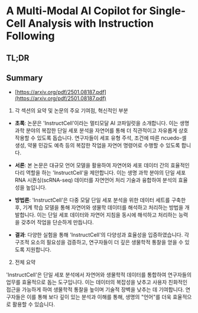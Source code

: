 # A Multi-Modal AI Copilot for Single-Cell Analysis with Instruction Following
## TL;DR
## Summary
- [https://arxiv.org/pdf/2501.08187.pdf](https://arxiv.org/pdf/2501.08187.pdf)

1. 각 섹션의 요약 및 논문의 주요 기여점, 혁신적인 부분

- **초록**: 논문은 'InstructCell'이라는 멀티모달 AI 코파일럿을 소개합니다. 이는 생명 과학 분야의 복잡한 단일 세포 분석을 자연어를 통해 더 직관적이고 자유롭게 상호작용할 수 있도록 돕습니다. 연구자들이 세포 유형 주석, 조건에 따른 псuedo-셀 생성, 약물 민감도 예측 등의 복잡한 작업을 자연어 명령어로 수행할 수 있도록 합니다.

- **서론**: 본 논문은 대규모 언어 모델을 활용하여 자연어와 세포 데이터 간의 효율적인 다리 역할을 하는 'InstructCell'을 제안합니다. 이는 생명 과학 분야의 단일 세포 RNA 시퀀싱(scRNA-seq) 데이터를 자연언어 처리 기술과 융합하여 분석의 효율성을 높입니다.

- **방법론**: 'InstructCell'은 다중 모달 단일 세포 분석을 위한 데이터 세트를 구축한 후, 기계 학습 모델을 통해 자연어와 생물학 데이터를 해석하고 처리하는 방법을 개발합니다. 이는 단일 세포 데이터와 자연어 지침을 동시에 해석하고 처리하는 능력을 갖추어 작업을 단순하게 만듭니다.

- **결과**: 다양한 실험을 통해 'InstructCell'의 다양성과 효율성을 입증하였습니다. 각 구조적 요소의 필요성을 검증하고, 연구자들이 더 깊은 생물학적 통찰을 얻을 수 있도록 지원합니다.

2. 전체 요약

'InstructCell'은 단일 세포 분석에서 자연어와 생물학적 데이터를 통합하여 연구자들의 업무를 효율적으로 돕는 도구입니다. 이는 데이터의 복잡성을 낮추고 사용자 친화적인 접근을 가능하게 하여 생물학적 통찰을 높이며 기술적 장벽을 낮추는 데 기여합니다. 연구자들은 이를 통해 보다 깊이 있는 분석과 이해를 통해, 생명의 "언어"를 더욱 효율적으로 활용할 수 있습니다.